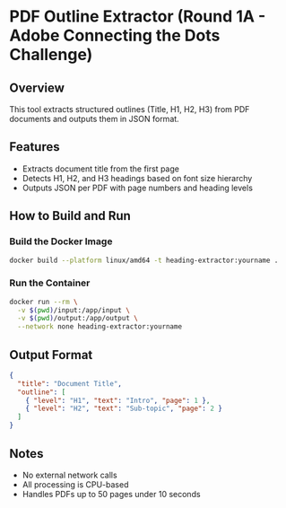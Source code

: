 # PDF Outline Extractor (Round 1A - Adobe Connecting the Dots Challenge)

## Overview
This tool extracts structured outlines (Title, H1, H2, H3) from PDF documents and outputs them in JSON format.

## Features
- Extracts document title from the first page
- Detects H1, H2, and H3 headings based on font size hierarchy
- Outputs JSON per PDF with page numbers and heading levels

## How to Build and Run

### Build the Docker Image
```bash
docker build --platform linux/amd64 -t heading-extractor:yourname .
```

### Run the Container
```bash
docker run --rm \
  -v $(pwd)/input:/app/input \
  -v $(pwd)/output:/app/output \
  --network none heading-extractor:yourname
```

## Output Format
```json
{
  "title": "Document Title",
  "outline": [
    { "level": "H1", "text": "Intro", "page": 1 },
    { "level": "H2", "text": "Sub-topic", "page": 2 }
  ]
}
```

## Notes
- No external network calls
- All processing is CPU-based
- Handles PDFs up to 50 pages under 10 seconds